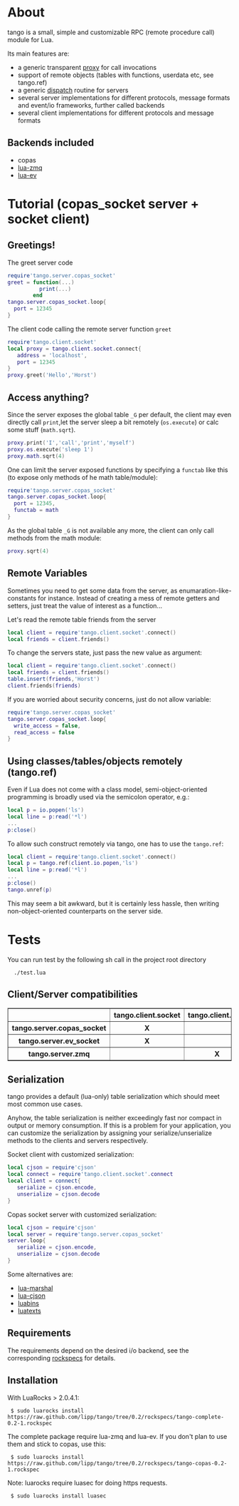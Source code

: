 About
=======

tango is a small, simple and customizable RPC (remote procedure call)
module for Lua.

Its main features are:

* a generic transparent
  [proxy](https://github.com/lipp/tango/tree/0.2/tango/proxy.lua)
  for call invocations
* support of remote objects (tables with functions, userdata etc, see tango.ref)
* a generic [dispatch](https://github.com/lipp/tango/tree/0.2/tango/dispatch.lua) routine for servers
* several server implementations for different protocols, message formats and event/io
frameworks, further called backends
* several client implementations for different protocols and message formats


Backends included
---------------------

* copas  
* [lua-zmq](https://github.com/Neopallium/lua-zmq)
* [lua-ev](https://github.com/brimworks/lua-ev)

Tutorial (copas_socket server +  socket client)
============================

Greetings!
----------

The greet server code 

```lua
require'tango.server.copas_socket'
greet = function(...)
          print(...)
        end         
tango.server.copas_socket.loop{
  port = 12345
}
```

The client code calling the remote server function `greet`
      
```lua
require'tango.client.socket'
local proxy = tango.client.socket.connect{
   address = 'localhost',
   port = 12345
}
proxy.greet('Hello','Horst')
```

Access anything?
----------------

Since the server exposes the global table `_G` per default, the client may even
directly call `print`,let the server sleep a bit remotely
(`os.execute`) or calc some stuff (`math.sqrt`).

```lua
proxy.print('I','call','print','myself')         
proxy.os.execute('sleep 1')
proxy.math.sqrt(4)
```

One can limit the server exposed functions by specifying a `functab`
like this (to expose only methods of he math table/module):

```lua
require'tango.server.copas_socket'
tango.server.copas_socket.loop{
  port = 12345,
  functab = math
}
```

As the global table `_G` is not available any more, the client can
only call methods from the math module:

```lua
proxy.sqrt(4)
```

Remote Variables
-----------------

Sometimes you need to get some data from the server, as
enumaration-like-constants for instance. Instead of creating a mess of
remote getters and setters, just treat the value of interest as a
function...

Let's read the remote table friends from the server

```lua
local client = require'tango.client.socket'.connect()
local friends = client.friends()
```

To change the servers state, just pass the new value as
argument:

```lua
local client = require'tango.client.socket'.connect()
local friends = client.friends()
table.insert(friends,'Horst')
client.friends(friends)
```

If you are worried about security concerns, just do not allow
variable:

```lua
require'tango.server.copas_socket'
tango.server.copas_socket.loop{
  write_access = false,
  read_access = false
}
```

Using classes/tables/objects remotely (tango.ref)
-----------------------------------------

Even if Lua does not come with a class model, semi-object-oriented
programming is broadly used via the semicolon operator, e.g.:

```lua
local p = io.popen('ls')
local line = p:read('*l')
...
p:close()
```

To allow such construct remotely via tango, one has to use the
`tango.ref`:

```lua
local client = require'tango.client.socket'.connect()
local p = tango.ref(client.io.popen,'ls')
local line = p:read('*l')
...
p:close()
tango.unref(p)
```

This may seem a bit awkward, but it is certainly less hassle, then
writing non-object-oriented counterparts on the server side.


Tests
=====

You can run test by the following sh call in the project root directory

      ./test.lua

Client/Server compatibilities
-----------------------------

<table border="1">               
        <tr>
                <th></th><th>tango.client.socket</th><th>tango.client.zmq</th>
        </tr>
        <tr>
                <th>tango.server.copas_socket</th><th>X</th><th></th>
        </tr>
        <tr>
                <th>tango.server.ev_socket</th><th>X</th><th></th>
        </tr>
        <tr>
                <th>tango.server.zmq</th><th></th><th>X</th>
        </tr>
</table>


Serialization
-------------
tango provides a default (lua-only) table serialization which should
meet most common use cases.

Anyhow, the table serialization is neither exceedingly fast nor
compact in output or memory consumption. If this is a problem for your application, you can
customize the serialization by assigning your serialize/unserialize
methods to the clients and servers respectively.

Socket client with customized serialization:

```lua
local cjson = require'cjson'
local connect = require'tango.client.socket'.connect
local client = connect{
   serialize = cjson.encode,
   unserialize = cjson.decode
}
```

Copas socket server with customized serialization:

```lua
local cjson = require'cjson'
local server = require'tango.server.copas_socket'
server.loop{
   serialize = cjson.encode,
   unserialize = cjson.decode
}
```

Some alternatives are:

* [lua-marshal](https://github.com/richardhundt/lua-marshal)
* [lua-cjson](http://www.kyne.com.au/~mark/software/lua-cjson.php)
* [luabins](https://github.com/agladysh/luabins)
* [luatexts](https://github.com/agladysh/luatexts)

Requirements
------------

The requirements depend on the desired i/o backend, see the
corresponding [rockspecs](https://github.com/lipp/tango/tree/0.2/rockspecs) for details.


Installation
-------------
With LuaRocks > 2.0.4.1:

     $ sudo luarocks install https://raw.github.com/lipp/tango/tree/0.2/rockspecs/tango-complete-0.2-1.rockspec

The complete package require lua-zmq and lua-ev. If you don't plan to
use them and stick to copas, use this:
  
     $ sudo luarocks install https://raw.github.com/lipp/tango/tree/0.2/rockspecs/tango-copas-0.2-1.rockspec

Note: luarocks require luasec for doing https requests.

     $ sudo luarocks install luasec
